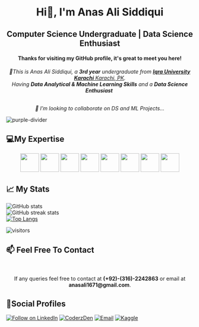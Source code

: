 <h1 align="center"> Hi👋, I'm Anas Ali Siddiqui</h1>
<h2 align="center">Computer Science Undergraduate | Data Science Enthusiast</h2>
<h4 align="center"> Thanks for visiting my GitHub profile, it's great to meet you here!</h4>
<p align="center">
  <em>
     👀This is Anas Ali Siddiqui, a <b>3rd year</b> undergraduate from <a href="https://iqra.edu.pk/"> <b>Iqra University Karachi</b> Karachi, PK</a>. <br>
     Having <b>Data Analytical & Machine Learning Skills</b> and a <b>Data Science Enthusiast</b>&nbsp;<br>
  </em> 
  <br>
</p>

<p align="center">
  <em>
    🎯  I’m looking to collaborate on DS and ML Projects...
  </em> 
  <br>
</p>

<!---
anasali1671/anasali1671 is a ✨ special ✨ repository because its `README.md` (this file) appears on your GitHub profile.
You can click the Preview link to take a look at your changes.
--->
![purple-divider](https://user-images.githubusercontent.com/7065401/52071927-c1cd7100-2562-11e9-908a-dde91ba14e59.png)

<h2 align="left">💻My Expertise</h2>
<p align="center">
<code><img height="50" src="https://www.vectorlogo.zone/logos/python/python-horizontal.svg"></code>
<code><img height="50" src="https://www.vectorlogo.zone/logos/jupyter/jupyter-ar21.svg"></code>
<code><img height="50" src="https://www.vectorlogo.zone/logos/numpy/numpy-ar21.svg"></code>
<code><img height="50" src="https://github.com/valohai/ml-logos/blob/master/pandas.svg"></code>
<code><img height="50" src="https://www.vectorlogo.zone/logos/visualstudio_code/visualstudio_code-ar21.svg"></code>
<code><img height="50" src="https://www.vectorlogo.zone/logos/canva/canva-ar21.svg"></code>
<code><img height="50" src="https://img.icons8.com/ios/50/000000/ms-excel.png"></code>
<code><img height="50" src="https://img.icons8.com/color/48/000000/microsoft-sql-server.png"></code>
</p>

<h2 align="left">📈 My Stats</h2>


![GitHub stats](https://github-readme-stats.vercel.app/api?username=anasali1671&show_icons=true&theme=radical)  
![GitHub streak stats](https://github-readme-streak-stats.herokuapp.com/?user=anasali1671&theme=radical)  
[![Top Langs](https://github-readme-stats.vercel.app/api/top-langs/?username=anasali1671&layout)](https://github.com/anasali1671/github-readme-stats)
  

<div align="left">
<img src="https://visitor-badge.laobi.icu/badge?page_id=anasali1671.anasali1671" alt="visitors">
</div>

<h2 align="left">📫 Feel Free To Contact</h2>
<br>
<p align="center">
  If any queries feel free to contact at <b>(+92)-(316)-2242863</b> or email at <b>anasali1671@gmail.com</b>.
</p>

<h2 align="left">🤝Social Profiles</h2>

<p align="left">
  <a href="https://www.linkedin.com/in/anasali1671/"><img title="Follow on LinkedIn" src="https://img.shields.io/badge/LinkedIn-0077B5?style=for-the-badge&logo=linkedin&logoColor=white"/></a>
  <a href="https://bit.ly/CoderzDen "><img title="CoderzDen" src="https://img.shields.io/badge/YouTube-FF0000?style=for-the-badge&logo=youtube&logoColor=white"/></a>
  <a href="mailto:anasali1671@gmail.com"><img title="Email" src="https://img.shields.io/badge/Gmail-D14836?style=for-the-badge&logo=gmail&logoColor=white"/></a>
  <a href="https://www.kaggle.com/anasali1671"><img title="Kaggle" src="https://img.shields.io/badge/Kaggle-20BEFF?style=for-the-badge&logo=kaggle&logoColor=fff"/></a>  
</p>

